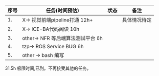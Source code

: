 <!--
 * @Author: Liu Weilong
 * @Date: 2021-07-05 12:21:31
 * @LastEditors: Liu Weilong
 * @LastEditTime: 2021-07-07 15:21:31
 * @Description: 
-->



序号|任务(时间预估)|状态|备注
---|---|---|---
1. |X-> 视觉前端pipeline打通 12h+|| 具体情况待定
2. |X-> ICE-BA代码阅读  10h||
3. |other-> NFR 等后端算法测试平台 6h||
4. |tzp-> ROS Service BUG 6h ||
5. |other -> bash 编写||

31.5h 极限时间,已到。不再接受其他的任务。